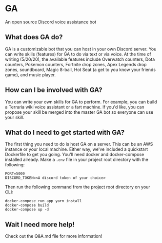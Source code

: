# GA
An open source Discord voice assistance bot

## What does GA do?
GA is a customizable bot that you can host in your own Discord server. You can write skills (features) for GA to do via text or via voice. At the time of writing (5/20/20), the available features include Overwatch counters, Dota counters, Pokemon counters, Fortnite drop zones, Apex Legends drop zones, soundboard, Magic 8-ball, Hot Seat (a get to you know your friends game), and music player. 

## How can I be involved with GA?
You can write your own skills for GA to perform. For example, you can build a Terraria wiki voice assistant or a fart machine. If you'd like, you can propose your skill be merged into the master GA bot so everyone can use your skill. 

## What do I need to get started with GA?
The first thing you need to do is host GA on a server. This can be an AWS instance or your local machine. Either way, we've included a quickstart Dockerfile to get you going. You'll need docker and docker-compose installed already. 
Make a `.env` file in your project root directory with the following:
```
PORT=5000
DISCORD_TOKEN=<A discord token of your choice>
```
Then run the following command from the project root directory on your CLI:
```
docker-compose run app yarn install
docker-compose build
docker-compose up -d
```

## Wait I need more help! 
Check out the Q&A.md file for more information!
